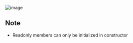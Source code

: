 ![image](https://github.com/msdsunny/WebDevPreparation/assets/39462578/e64ed56e-8366-4fad-ad81-2e0328a39193)

## Note

- Readonly members can only be initialized in constructor

